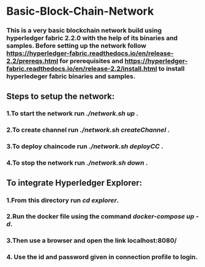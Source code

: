 # Basic-Block-Chain-Network<br>
### This is a very basic blockchain network build using hyperledger fabric 2.2.0 with the help of its binaries and samples. Before setting up the network follow https://hyperledger-fabric.readthedocs.io/en/release-2.2/prereqs.html for prerequisites and https://hyperledger-fabric.readthedocs.io/en/release-2.2/install.html to install hyperledeger fabric binaries and samples.
## Steps to setup the network:<br>
### 1.To start the network run <i>./network.sh up </i>.<br>
### 2.To create channel run <i>./network.sh createChannel </i>.<br>
### 3.To deploy chaincode run <i>./network.sh deployCC </i>.<br>
### 4.To stop the network run <i>./network.sh down </i>.<br>

## To integrate Hyperledger Explorer:<br>
### 1.From this directory run <i>cd explorer</i>.<br>
### 2.Run the docker file using the command <i>docker-compose up -d</i>.<br>
### 3.Then use a browser and open the link localhost:8080/
### 4. Use the id and password given in connection profile to login.
